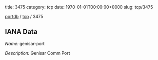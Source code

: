 title: 3475
category: tcp
date: 1970-01-01T00:00:00+0000
slug: tcp/3475

[portdb](/) / [tcp](/category/tcp.html) / 3475


## IANA Data

_Name:_ genisar-port

_Description:_ Genisar Comm Port

